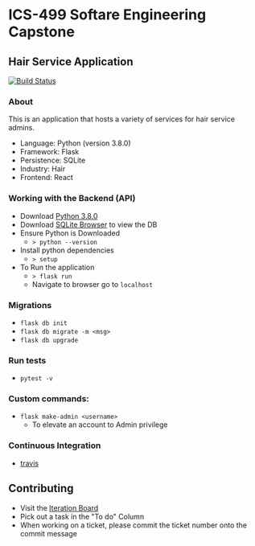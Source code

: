 # ICS-499 Softare Engineering Capstone
## Hair Service Application
[![Build Status](https://travis-ci.org/ics499-capstone/hair-service-scheduler.svg?branch=master)](https://travis-ci.org/ics499-capstone/hair-service-scheduler)

### About
This is an application that hosts a variety of services for hair service admins.
- Language: Python (version 3.8.0)
- Framework: Flask
- Persistence: SQLite
- Industry: Hair
- Frontend: React

### Working with the Backend (API)
- Download [Python 3.8.0](https://www.python.org/downloads/release/python-380/)
- Download [SQLite Browser](https://sqlitebrowser.org/dl/) to view the DB
- Ensure Python is Downloaded
  - `> python --version`
- Install python dependencies
  - `> setup`
- To Run the application
  - `> flask run`
  - Navigate to browser go to `localhost`
  
### Migrations
- ```flask db init```
- ```flask db migrate -m <msg>```
- ```flask db upgrade```

### Run tests
- ```pytest -v```

### Custom commands:
- ```flask make-admin <username>```
  - To elevate an account to Admin privilege

### Continuous Integration
- [travis](https://travis-ci.org/github/ics499-capstone/hair-service-scheduler)

## Contributing
- Visit the [Iteration Board](https://github.com/ics499-capstone/hair-service-scheduler/projects/1)
- Pick out a task in the "To do" Column
- When working on a ticket, please commit the ticket number onto the commit message